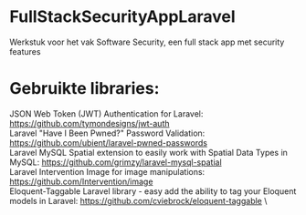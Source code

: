 # FullStackSecurityAppLaravel
Werkstuk voor het vak Software Security, een full stack app met security features


# Gebruikte libraries:

JSON Web Token (JWT) Authentication for Laravel: https://github.com/tymondesigns/jwt-auth \
Laravel "Have I Been Pwned?" Password Validation: https://github.com/ubient/laravel-pwned-passwords \
Laravel MySQL Spatial extension to easily work with Spatial Data Types in MySQL: https://github.com/grimzy/laravel-mysql-spatial \
Laravel Intervention Image for image manipulations: https://github.com/Intervention/image \
Eloquent-Taggable Laravel library - easy add the ability to tag your Eloquent models in Laravel: https://github.com/cviebrock/eloquent-taggable \